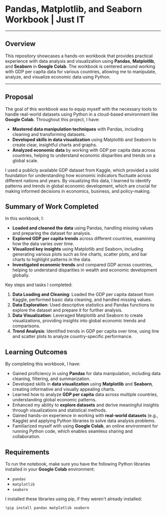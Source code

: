 # Pandas, Matplotlib, and Seaborn Workbook | Just IT 

---

## Overview

This repository showcases a hands-on workbook that provides practical experience with data analysis and visualization using **Pandas**, **Matplotlib**, and **Seaborn** in **Google Colab**. The workbook is centered around working with GDP per capita data for various countries, allowing me to manipulate, analyze, and visualize economic data using Python.

---

## Proposal

The goal of this workbook was to equip myself with the necessary tools to handle real-world datasets using Python in a cloud-based environment like **Google Colab**. Throughout this project, I have:
- **Mastered data manipulation techniques** with Pandas, including cleaning and transforming datasets.
- **Developed skills in data visualization** using Matplotlib and Seaborn to create clear, insightful charts and graphs.
- **Analyzed economic data** by working with GDP per capita data across countries, helping to understand economic disparities and trends on a global scale.

I used a publicly available GDP dataset from Kaggle, which provided a solid foundation for understanding how economic indicators fluctuate across different nations and years. By visualizing this data, I learned to identify patterns and trends in global economic development, which are crucial for making informed decisions in economics, business, and policy-making.

## Summary of Work Completed

In this workbook, I:
- **Loaded and cleaned the data** using Pandas, handling missing values and preparing the dataset for analysis.
- **Explored GDP per capita trends** across different countries, examining how the data varies over time.
- **Visualized key insights** using Matplotlib and Seaborn, including generating various plots such as line charts, scatter plots, and bar charts to highlight patterns in the data.
- **Investigated economic trends** and compared GDP across countries, helping to understand disparities in wealth and economic development globally.

Key steps and tasks I completed:
1. **Data Loading and Cleaning**: Loaded the GDP per capita dataset from Kaggle, performed basic data cleaning, and handled missing values.
2. **Data Exploration**: Used descriptive statistics and Pandas functions to explore the dataset and prepare it for further analysis.
3. **Data Visualization**: Leveraged Matplotlib and Seaborn to create visualizations, providing insights into global economic trends and comparisons.
4. **Trend Analysis**: Identified trends in GDP per capita over time, using line and scatter plots to analyze country-specific performance.

## Learning Outcomes

By completing this workbook, I have:
- Gained proficiency in using **Pandas** for data manipulation, including data cleaning, filtering, and summarization.
- Developed skills in **data visualization** using **Matplotlib** and **Seaborn**, creating informative and visually appealing charts.
- Learned how to analyze **GDP per capita** data across multiple countries, understanding global economic patterns.
- Enhanced my ability to **explore datasets** and derive meaningful insights through visualizations and statistical methods.
- Gained hands-on experience in working with **real-world datasets** (e.g., Kaggle) and applying Python libraries to solve data analysis problems.
- Familiarized myself with using **Google Colab**, an online environment for running Python code, which enables seamless sharing and collaboration.

## Requirements

To run the notebook, make sure you have the following Python libraries installed in your **Google Colab** environment:
- `pandas`
- `matplotlib`
- `seaborn`

I installed these libraries using pip, if they weren't already installed:
```bash
!pip install pandas matplotlib seaborn

